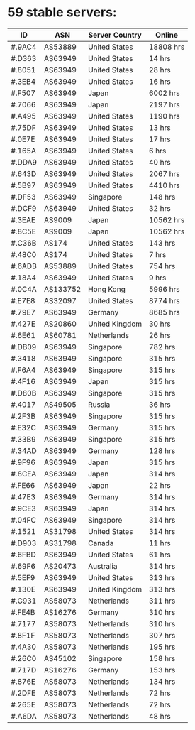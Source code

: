 # 59 stable servers:

| ID | ASN | Server Country | Online |
| ------ | ------ | ------ | ------ |
| #.9AC4 | AS53889 | United States | 18808 hrs |
| #.D363 | AS63949 | United States | 14 hrs |
| #.8051 | AS63949 | United States | 28 hrs |
| #.3EB4 | AS63949 | United States | 16 hrs |
| #.F507 | AS63949 | Japan | 6002 hrs |
| #.7066 | AS63949 | Japan | 2197 hrs |
| #.A495 | AS63949 | United States | 1190 hrs |
| #.75DF | AS63949 | United States | 13 hrs |
| #.0E7E | AS63949 | United States | 17 hrs |
| #.165A | AS63949 | United States | 6 hrs |
| #.DDA9 | AS63949 | United States | 40 hrs |
| #.643D | AS63949 | United States | 2067 hrs |
| #.5B97 | AS63949 | United States | 4410 hrs |
| #.DF53 | AS63949 | Singapore | 148 hrs |
| #.DCF9 | AS63949 | United States | 32 hrs |
| #.3EAE | AS9009 | Japan | 10562 hrs |
| #.8C5E | AS9009 | Japan | 10562 hrs |
| #.C36B | AS174 | United States | 143 hrs |
| #.48C0 | AS174 | United States | 7 hrs |
| #.6ADB | AS53889 | United States | 754 hrs |
| #.18A4 | AS63949 | United States | 9 hrs |
| #.0C4A | AS133752 | Hong Kong | 5996 hrs |
| #.E7E8 | AS32097 | United States | 8774 hrs |
| #.79E7 | AS63949 | Germany | 8685 hrs |
| #.427E | AS20860 | United Kingdom | 30 hrs |
| #.6E61 | AS60781 | Netherlands | 26 hrs |
| #.DB09 | AS63949 | Singapore | 782 hrs |
| #.3418 | AS63949 | Singapore | 315 hrs |
| #.F6A4 | AS63949 | Singapore | 315 hrs |
| #.4F16 | AS63949 | Japan | 315 hrs |
| #.D80B | AS63949 | Singapore | 315 hrs |
| #.4017 | AS49505 | Russia | 36 hrs |
| #.2F3B | AS63949 | Singapore | 315 hrs |
| #.E32C | AS63949 | Germany | 315 hrs |
| #.33B9 | AS63949 | Singapore | 315 hrs |
| #.34AD | AS63949 | Germany | 128 hrs |
| #.9F96 | AS63949 | Japan | 315 hrs |
| #.8CEA | AS63949 | Japan | 314 hrs |
| #.FE66 | AS63949 | Japan | 22 hrs |
| #.47E3 | AS63949 | Germany | 314 hrs |
| #.9CE3 | AS63949 | Japan | 314 hrs |
| #.04FC | AS63949 | Singapore | 314 hrs |
| #.1521 | AS31798 | United States | 314 hrs |
| #.D903 | AS31798 | Canada | 11 hrs |
| #.6FBD | AS63949 | United States | 61 hrs |
| #.69F6 | AS20473 | Australia | 314 hrs |
| #.5EF9 | AS63949 | United States | 313 hrs |
| #.130E | AS63949 | United Kingdom | 313 hrs |
| #.C931 | AS58073 | Netherlands | 311 hrs |
| #.FE4B | AS16276 | Germany | 310 hrs |
| #.7177 | AS58073 | Netherlands | 310 hrs |
| #.8F1F | AS58073 | Netherlands | 307 hrs |
| #.4A30 | AS58073 | Netherlands | 195 hrs |
| #.26C0 | AS45102 | Singapore | 158 hrs |
| #.717D | AS16276 | Germany | 153 hrs |
| #.876E | AS58073 | Netherlands | 134 hrs |
| #.2DFE | AS58073 | Netherlands | 72 hrs |
| #.265E | AS58073 | Netherlands | 72 hrs |
| #.A6DA | AS58073 | Netherlands | 48 hrs |

